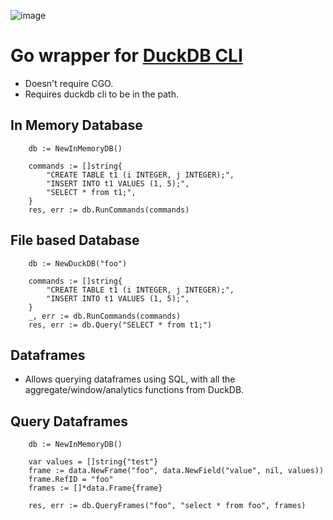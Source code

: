 ![image](https://github.com/scottlepp/go-duck/assets/6108819/78f3fe95-227a-4b7f-99d5-81d979e5fc2e)


# Go wrapper for [DuckDB CLI](https://duckdb.org/docs/api/cli/overview)
* Doesn't require CGO.
* Requires duckdb cli to be in the path.

## In Memory Database
```
	db := NewInMemoryDB()

	commands := []string{
		"CREATE TABLE t1 (i INTEGER, j INTEGER);",
		"INSERT INTO t1 VALUES (1, 5);",
		"SELECT * from t1;",
	}
	res, err := db.RunCommands(commands)
```
## File based Database
```
	db := NewDuckDB("foo")

	commands := []string{
		"CREATE TABLE t1 (i INTEGER, j INTEGER);",
		"INSERT INTO t1 VALUES (1, 5);",
	}
	_, err := db.RunCommands(commands)
	res, err := db.Query("SELECT * from t1;")
```

## Dataframes
* Allows querying dataframes using SQL, with all the aggregate/window/analytics functions from DuckDB.

## Query Dataframes
```
	db := NewInMemoryDB()

	var values = []string{"test"}
	frame := data.NewFrame("foo", data.NewField("value", nil, values))
	frame.RefID = "foo"
	frames := []*data.Frame{frame}

	res, err := db.QueryFrames("foo", "select * from foo", frames)
```
